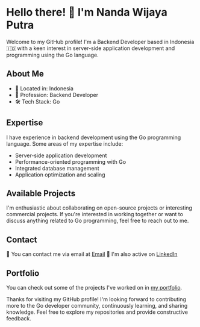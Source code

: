# Hello there! 👋 I'm Nanda Wijaya Putra

Welcome to my GitHub profile! I'm a Backend Developer based in Indonesia 🇮🇩 with a keen interest in server-side application development and programming using the Go language.

## About Me

- 🌆 Located in: Indonesia
- 💼 Profession: Backend Developer
- 🛠️ Tech Stack: Go

## Expertise

I have experience in backend development using the Go programming language. Some areas of my expertise include:

- Server-side application development
- Performance-oriented programming with Go
- Integrated database management
- Application optimization and scaling

## Available Projects

I'm enthusiastic about collaborating on open-source projects or interesting commercial projects. If you're interested in working together or want to discuss anything related to Go programming, feel free to reach out to me.

## Contact

📧 You can contact me via email at [Email](mailto:nandaghalonk@gmail.com)
💬 I'm also active on [LinkedIn](https://www.linkedin.com/in/nwp963)

## Portfolio

You can check out some of the projects I've worked on in [my portfolio](https://www.nandawijayaputra.my.id).

Thanks for visiting my GitHub profile! I'm looking forward to contributing more to the Go developer community, continuously learning, and sharing knowledge. Feel free to explore my repositories and provide constructive feedback.

